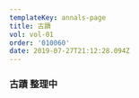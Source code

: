 ```yaml
---
templateKey: annals-page
title: 古蹟
vol: vol-01
order: '010060'
date: 2019-07-27T21:12:28.094Z
---
```

### 古蹟 整理中
